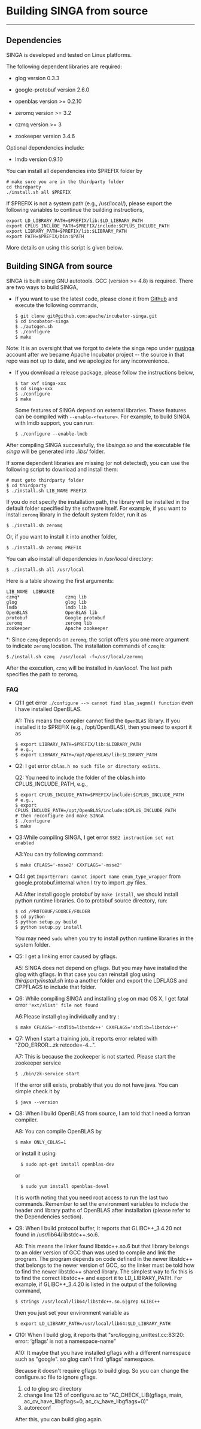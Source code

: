 # Building SINGA from source

---

## Dependencies

SINGA is developed and tested on Linux platforms.

The following dependent libraries are required:

  * glog version 0.3.3

  * google-protobuf version 2.6.0

  * openblas version >= 0.2.10

  * zeromq version >= 3.2

  * czmq version >= 3

  * zookeeper version 3.4.6


Optional dependencies include:

  * lmdb version 0.9.10


You can install all dependencies into $PREFIX folder by

    # make sure you are in the thirdparty folder
    cd thirdparty
    ./install.sh all $PREFIX

If $PREFIX is not a system path (e.g., /usr/local/), please export the following
variables to continue the building instructions,

    export LD_LIBRARY_PATH=$PREFIX/lib:$LD_LIBRARY_PATH
    export CPLUS_INCLUDE_PATH=$PREFIX/include:$CPLUS_INCLUDE_PATH
    export LIBRARY_PATH=$PREFIX/lib:$LIBRARY_PATH
    export PATH=$PREFIX/bin:$PATH

More details on using this script is given below.

## Building SINGA from source

SINGA is built using GNU autotools. GCC (version >= 4.8) is required.
There are two ways to build SINGA,

  * If you want to use the latest code, please clone it from
  [Github](https://github.com/apache/incubator-singa.git) and execute
  the following commands,

        $ git clone git@github.com:apache/incubator-singa.git
        $ cd incubator-singa
        $ ./autogen.sh
        $ ./configure
        $ make

  Note: It is an oversight that we forgot to delete the singa repo under [nusinga](https://github.com/orgs/nusinga)
  account after we became Apache Incubator project -- the source
  in that repo was not up to date, and we apologize for any inconvenience.

  * If you download a release package, please follow the instructions below,

        $ tar xvf singa-xxx
        $ cd singa-xxx
        $ ./configure
        $ make

    Some features of SINGA depend on external libraries. These features can be
    compiled with `--enable-<feature>`.
    For example, to build SINGA with lmdb support, you can run:

        $ ./configure --enable-lmdb

<!---
Zhongle: please update the code to use the follow command

    $ make test

After compilation, you will find the binary file singatest. Just run it!
More details about configure script can be found by running:

		$ ./configure -h
-->

After compiling SINGA successfully, the *libsinga.so* and the executable file
*singa* will be generated into *.libs/* folder.

If some dependent libraries are missing (or not detected), you can use the
following script to download and install them:

<!---
to be updated after zhongle changes the code to use

    ./install.sh libname \-\-prefix=

-->
    # must goto thirdparty folder
    $ cd thirdparty
    $ ./install.sh LIB_NAME PREFIX

If you do not specify the installation path, the library will be installed in
the default folder specified by the software itself.  For example, if you want
to install `zeromq` library in the default system folder, run it as

    $ ./install.sh zeromq

Or, if you want to install it into another folder,

    $ ./install.sh zeromq PREFIX

You can also install all dependencies in */usr/local* directory:

    $ ./install.sh all /usr/local

Here is a table showing the first arguments:

    LIB_NAME  LIBRARIE
    czmq*                 czmq lib
    glog                  glog lib
    lmdb                  lmdb lib
    OpenBLAS              OpenBLAS lib
    protobuf              Google protobuf
    zeromq                zeromq lib
    zookeeper             Apache zookeeper

*: Since `czmq` depends on `zeromq`, the script offers you one more argument to
indicate `zeromq` location.
The installation commands of `czmq` is:

<!---
to be updated to

    $./install.sh czmq  \-\-prefix=/usr/local \-\-zeromq=/usr/local/zeromq
-->

    $./install.sh czmq  /usr/local -f=/usr/local/zeromq

After the execution, `czmq` will be installed in */usr/local*. The last path
specifies the path to zeromq.

### FAQ
* Q1:I get error `./configure --> cannot find blas_segmm() function` even I
have installed OpenBLAS.

  A1: This means the compiler cannot find the `OpenBLAS` library. If you installed
  it to $PREFIX (e.g., /opt/OpenBLAS), then you need to export it as

      $ export LIBRARY_PATH=$PREFIX/lib:$LIBRARY_PATH
      # e.g.,
      $ export LIBRARY_PATH=/opt/OpenBLAS/lib:$LIBRARY_PATH


* Q2: I get error `cblas.h no such file or directory exists`.

  Q2: You need to include the folder of the cblas.h into CPLUS_INCLUDE_PATH,
  e.g.,

      $ export CPLUS_INCLUDE_PATH=$PREFIX/include:$CPLUS_INCLUDE_PATH
      # e.g.,
      $ export CPLUS_INCLUDE_PATH=/opt/OpenBLAS/include:$CPLUS_INCLUDE_PATH
      # then reconfigure and make SINGA
      $ ./configure
      $ make


* Q3:While compiling SINGA, I get error `SSE2 instruction set not enabled`

  A3:You can try following command:

      $ make CFLAGS='-msse2' CXXFLAGS='-msse2'


* Q4:I get `ImportError: cannot import name enum_type_wrapper` from
google.protobuf.internal when I try to import .py files.

  A4:After install google protobuf by `make install`, we should install python
  runtime libraries. Go to protobuf source directory, run:

      $ cd /PROTOBUF/SOURCE/FOLDER
      $ cd python
      $ python setup.py build
      $ python setup.py install

  You may need `sudo` when you try to install python runtime libraries in
  the system folder.


* Q5: I get a linking error caused by gflags.

  A5: SINGA does not depend on gflags. But you may have installed the glog with
  gflags. In that case you can reinstall glog using *thirdparty/install.sh* into
  a another folder and export the LDFLAGS and CPPFLAGS to include that folder.


* Q6: While compiling SINGA and installing `glog` on mac OS X, I get fatal error
`'ext/slist' file not found`

  A6:Please install `glog` individually and try :

      $ make CFLAGS='-stdlib=libstdc++' CXXFLAGS='stdlib=libstdc++'

* Q7: When I start a training job, it reports error related with "ZOO_ERROR...zk retcode=-4...".

  A7: This is because the zookeeper is not started. Please start the zookeeper service

      $ ./bin/zk-service start

  If the error still exists, probably that you do not have java. You can simple
  check it by

      $ java --version

* Q8: When I build OpenBLAS from source, I am told that I need a fortran compiler.

  A8: You can compile OpenBLAS by

      $ make ONLY_CBLAS=1

  or install it using

	    $ sudo apt-get install openblas-dev

  or

	    $ sudo yum install openblas-devel

  It is worth noting that you need root access to run the last two commands.
  Remember to set the environment variables to include the header and library
  paths of OpenBLAS after installation (please refer to the Dependencies section).

* Q9: When I build protocol buffer, it reports that GLIBC++_3.4.20 not found in /usr/lib64/libstdc++.so.6.

  A9: This means the linker found libstdc++.so.6 but that library
  belongs to an older version of GCC than was used to compile and link the
  program. The program depends on code defined in
  the newer libstdc++ that belongs to the newer version of GCC, so the linker
  must be told how to find the newer libstdc++ shared library.
  The simplest way to fix this is to find the correct libstdc++ and export it to
  LD_LIBRARY_PATH. For example, if GLIBC++_3.4.20 is listed in the output of the
  following command,

      $ strings /usr/local/lib64/libstdc++.so.6|grep GLIBC++

  then you just set your environment variable as

      $ export LD_LIBRARY_PATH=/usr/local/lib64:$LD_LIBRARY_PATH
* Q10: When I build glog, it reports that "src/logging_unittest.cc:83:20: error: ‘gflags’ is not a namespace-name"

  A10: It maybe that you have installed gflags with a different namespace such as "google". so glog can't find 'gflags' namespace.
  
  Because it doesn't require gflags to build glog. So you can change the configure.ac file to ignore gflags.

  1. cd to glog src directory
  2. change line 125 of configure.ac  to "AC_CHECK_LIB(gflags, main, ac_cv_have_libgflags=0, ac_cv_have_libgflags=0)"
  3. autoreconf 
 
  After this, you can build glog again.
